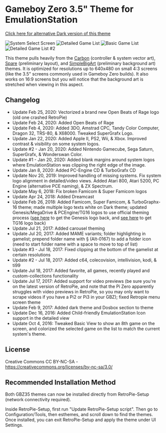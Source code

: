 # Gameboy Zero 3.5" Theme for EmulationStation

[Click here for alternative Dark version of this theme](https://github.com/rxbrad/es-theme-gbz35-dark)

![System Select Screen](https://i.imgur.com/UsW5xfT.png) ![Detailed Game List](https://i.imgur.com/Ud4IsZW.png) ![Basic Game List](https://i.imgur.com/d9TTEjV.png) ![Detailed Game List #2](https://i.imgur.com/0awaj5E.png)

This theme pulls heavily from the [Carbon](https://github.com/RetroPie/es-theme-carbon) (controller & system vector art), [Spare](https://github.com/mattrixk/es-theme-spare) (preliminary layout), and [SimpleBigArt](https://github.com/robertybob/es-theme-simplebigart) (preliminary background art) themes.  It is optimized for resolutions up to 640x480 on small 4:3 screens (like the 3.5" screens commonly used in Gameboy Zero builds).  It also works on 16:9 screens but you will notice that the background art is stretched when viewing in this aspect.


Changelog
-----------
- Update Feb 25, 2020: Vectorized a brand new Open Beats of Rage logo (old one crashed RetroPie)
- Update Feb 24, 2020: Added Open Beats of Rage
- Update Feb 4, 2020: Added 3DO, Amstrad CPC, Tandy Color Computer, Dragon 32, TRS-80, & X68000. Tweaked SuperGrafx Logo.
- Update Jan 22, 2020: Added Apple II, PS2, Wii, & Xbox. Improved contrast & visibility on some system logos.
- Update #2 - Jan 20, 2020: Added Nintendo Gamecube, Sega Saturn, SuperGrafx, & Wonderswan Color.
- Update #1 - Jan 20, 2020: Added blank margins around system logos where EmulationStation was clipping the right edge of the image.
- Update Jan 8, 2020: Added PC-Engine CD & TurboGrafx CD
- Update Nov 20, 2019: Improved handling of missing systems. Fix system logo alignment in detailed/video views. Added Atari 800, Atari 5200, PC Engine (alternative PCE naming), & ZX Spectrum.
- Update May 6, 2018: Fix broken Famicom & Super Famicom logos
- Update Apr 24, 2018: Added Dreamcast
- Update Feb 26, 2018: Added Famicom, Super Famicom, & TurboGraphx-16 theme; made multiple logo texts white on Dark theme; updated Genesis/MegaDrive & PCEngine/TG16 logos to use official theming process ([see here](https://github.com/retropie/retropie-setup/wiki/Mega-Drive-Genesis) to get the Genesis logo back, and [see here](https://github.com/retropie/retropie-setup/wiki/PC-Engine) to get TG16 logo back)
- Update Jul 21, 2017: Added carousel theming
- Update Jul 20, 2017: Added MAME variants; folder highlighting in gamelist; prepend folder name with § (Alt-0167) to add a folder icon (need to start folder name with a space to move to top of list)
- Update #3 - Jul 18, 2017: Fixed clipping at the bottom of the gamelist at certain resolutions
- Update #2 - Jul 18, 2017: Added c64, colecovision, intellivision, kodi, & ti99
- Update Jul 18, 2017: Added favorite, all games, recently played and custom-collections functionality
- Update Jul 17, 2017: Added support for video previews (be sure you're on the latest version of RetroPie, and note that the Pi Zero apparently struggles with video previews in RetroPie, so you may only want to scrape videos if you have a Pi2 or Pi3 in your GBZ); fixed Retropie menu screen theme
- Update Feb 9, 2017: Added dark theme and Dosbox section to theme
- Update Dec 16, 2016: Added Child-friendly EmulationStation Icon support in the detailed view
- Update Oct 4, 2016: Tweaked Basic View to show an 8th game on the screen, and colorized the selected game on the list to match the current system's theme.


License
-----------
Creative Commons CC BY-NC-SA - https://creativecommons.org/licenses/by-nc-sa/3.0/


Recommended Installation Method
-----------
Both GBZ35 themes can now be installed directly from RetroPie-Setup (network connectivity required).

Inside RetroPie-Setup, first run "Update RetroPie-Setup script". Then go to Configuration/Tools, then esthemes, and scroll down to find the themes. Once installed, you can exit RetroPie-Setup and apply the theme under UI Settings.
